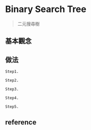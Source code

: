 # Binary Search Tree
>二元搜尋樹

## 基本觀念

      
## 做法
    Step1. 
             
    Step2. 
                         
    Step3. 
    
    Step4. 
                             
    Step5. 
     
## reference



